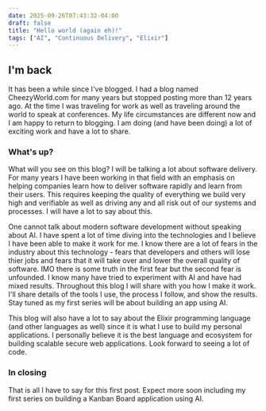 ```yaml
---
date: 2025-09-26T07:43:32-04:00
draft: false
title: "Hello world (again eh)!"
tags: ["AI", "Continuous Delivery", "Elixir"]
---
```


## I'm back

It has been a while since I've blogged. I had a blog named CheezyWorld.com
for many years but stopped posting more than 12 years ago. At the time I was traveling for work as well as traveling around the world to speak at conferences. My life circumstances are different now and I am happy to return to blogging. I am doing (and have been doing) a lot of exciting work and have a lot to share.

### What's up?

What will you see on this blog? I will be talking a lot about software delivery. For many years I have been working in that field with an emphasis on helping companies learn how to deliver software rapidly and learn from their users. This requires keeping the quality of everything we build very high and verifiable as well as driving any and all risk out of our systems and processes. I will have a lot to say about this.

One cannot talk about modern software development without speaking about AI. I have spent a lot of time diving into the technologies and I believe I have been able to make it work for me. I know there are a lot of fears in the industry about this technology - fears that developers and others will lose thier jobs and fears that it will take over and lower the overall quality of software. IMO there is some truth in the first fear but the second fear is unfounded. I know many have tried to experiment with AI and have had mixed results. Throughout this blog I will share with you how I make it work. I'll share details of the tools I use, the process I follow, and show the results. Stay tuned as my first series will be about building an app using AI.

This blog will also have a lot to say about the Elixir programming language (and other languages as well) since it is what I use to build my personal applications. I personally believe it is the best language and ecosystem for building scalable secure web applications. Look forward to seeing a lot of code.

### In closing

That is all I have to say for this first post. Expect more soon including my first series on building a Kanban Board application using AI.
